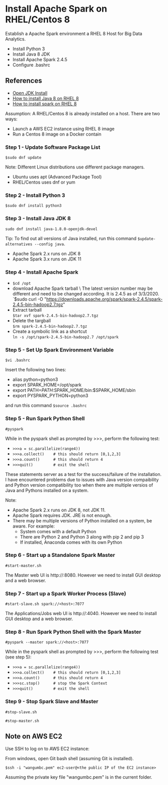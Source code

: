 # Install Apache Spark on RHEL/Centos 8 
Establish a Apache Spark environment a RHEL 8 Host for Big Data Analytics. 
- Install Python 3 
- Install Java 8 JDK
- Install Apache Spark 2.4.5
- Configure .bashrc
## References
- [Open JDK Install](https://openjdk.java.net/install/)
- [How to install Java 8 on RHEL 8](https://www.tecmint.com/install-java-on-rhel-8/)
- [How to install spark on RHEL 8](https://linuxconfig.org/how-to-install-spark-on-redhat-8)

Assumption: A RHEL/Centos 8 is already installed on a host. There are two ways:
- Launch a AWS EC2 instance using RHEL 8 image
- Run a Centos 8 image on a Docker contain  

### Step 1 - Update Software Package List
`$sudo dnf update`

Note: Different Linux distributions use different package managers. 
- Ubuntu uses apt (Advanced Package Tool)
- RHEL/Centos uses dnf or yum
### Step 2 - Install Python 3
`$sudo dnf install python3`
### Step 3 - Install Java JDK 8
`sudo dnf install java-1.8.0-openjdk-devel`

Tip: To find out all versions of Java installed, run this command `$update-alternatives --config java`. 
- Apache Spark 2.x runs on JDK 8 
- Apache Spark 3.x runs on JDK 11
### Step 4 - Install Apache Spark 
- `$cd /opt`
- download Apache Spark tarball \ 
The latest version number may be different and need to be changed according. It is 2.4.5 as of 3/3/2020. \
`$sudo curl -O "https://downloads.apache.org/spark/spark-2.4.5/spark-2.4.5-bin-hadoop2.7.tgz"
- Extract tarball \
`$tar xvf spark-2.4.5-bin-hadoop2.7.tgz`
- Delete the targball \
`$rm spark-2.4.5-bin-hadoop2.7.tgz`
- Create a symbolic link as a shortcut \
`ln -s /opt/spark-2.4.5-bin-hadoop2.7 /opt/spark`
### Step 5 - Set Up Spark Environment Variable
`$vi .bashrc` 

Insert the following two lines:

- alias python=python3
- export SPARK_HOME=/opt/spark
- export PATH=$PATH:$SPARK_HOME/bin:$SPARK_HOME/sbin
- export PYSPARK_PYTHON=python3

and run this command `$source .bashrc`

### Step 5 - Run Spark Python Shell
`#pyspark`

While in the pyspark shell as prompted by >>>, perform the following test:
- `>>>a = sc.parallelize(range4))`
- `>>>a.collect()    # this should return [0,1,2,3]`
- `>>>a.count()      # this should return 4`
- `>>>quit()         # exit the shell`

These statements server as a test for the success/failure of the installation. I have encountered problems due to issues with Java version compaibility and Python version compatibility too when there are multiple versios of Java and Pythons installed on a system. 

Note:
- Apache Spark 2.x runs on JDK 8, not JDK 11. 
- Apache Spark requires JDK. JRE is not enough.
- There may be multiple versions of Python installed on a system, be aware. For example:
    - System comes with a default Python
    - There are Python 2 and Python 3 along with pip 2 and pip 3
    - If installed, Anaconda comes with its own Python
    
### Step 6 - Start up a Standalone Spark Master 
`#start-master.sh`

The Master web UI is http://<host>:8080. However we need to install GUI desktop and a web browser.
    
### Step 7 - Start up a Spark Worker Process (Slave)
`#start-slave.sh spark://<host>:7077`

The Applications/Jobs web UI is http://<host>:4040. However we need to install GUI desktop and a web browser.

### Step 8 - Run Spark Python Shell with the Spark Master
`#pyspark --master spark://<host>:7077`

While in the pyspark shell as prompted by >>>, perform the following test (see step 5):
- `>>>a = sc.parallelize(range4))`
- `>>>a.collect()    # this should return [0,1,2,3]`
- `>>>a.count()      # this should return 4`
- `>>>sc.stop()      # stop the Spark Context`
- `>>>quit()         # exit the shell`

### Step 9 - Stop Spark Slave and Master
`#stop-slave.sh`

`#stop-master.sh`


## Note on AWS EC2 
Use SSH to log on to AWS EC2 instance:

From windows, open Git bash shell (assuming Git is installed).

`$ssh -i "wangumbc.pem" ec2-user@<the public IP of the EC2 instance>`

Assuming the private key file "wangumbc.pem" is in the current folder.
